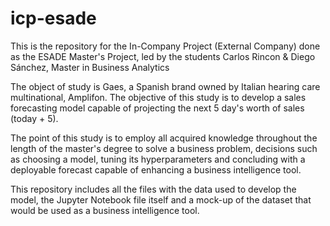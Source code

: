 # icp-esade
This is the repository for the In-Company Project (External Company) done as the ESADE Master's Project, led by the students Carlos Rincon &amp; Diego Sánchez, Master in Business Analytics

The object of study is Gaes, a Spanish brand owned by Italian hearing care multinational, Amplifon. The objective of this study is to develop a sales forecasting model capable of projecting the
next 5 day's worth of sales (today + 5).

The point of this study is to employ all acquired knowledge throughout the length of the master's degree to solve a business problem, decisions such as choosing a model, tuning its 
hyperparameters and concluding with a deployable forecast capable of enhancing a business intelligence tool.

This repository includes all the files with the data used to develop the model, the Jupyter Notebook file itself and a mock-up of the dataset that would be used as a business intelligence tool.
